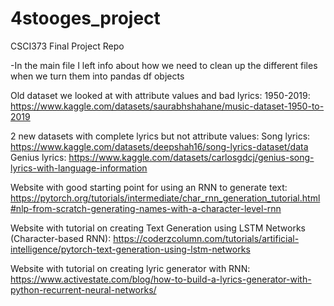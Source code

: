 # 4stooges_project
CSCI373 Final Project Repo

-In the main file I left info about how we need to clean up the different files when we turn them into pandas df objects

Old dataset we looked at with attribute values and bad lyrics:
1950-2019: https://www.kaggle.com/datasets/saurabhshahane/music-dataset-1950-to-2019

2 new datasets with complete lyrics but not attribute values:
Song lyrics: https://www.kaggle.com/datasets/deepshah16/song-lyrics-dataset/data
Genius lyrics: https://www.kaggle.com/datasets/carlosgdcj/genius-song-lyrics-with-language-information

Website with good starting point for using an RNN to generate text: https://pytorch.org/tutorials/intermediate/char_rnn_generation_tutorial.html#nlp-from-scratch-generating-names-with-a-character-level-rnn

Website with tutorial on creating Text Generation using LSTM Networks (Character-based RNN): https://coderzcolumn.com/tutorials/artificial-intelligence/pytorch-text-generation-using-lstm-networks

Website with tutorial on creating lyric generator with RNN: https://www.activestate.com/blog/how-to-build-a-lyrics-generator-with-python-recurrent-neural-networks/